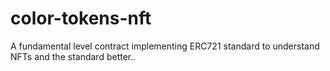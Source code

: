 # color-tokens-nft
A fundamental level contract implementing ERC721 standard to understand NFTs and the standard better.. 
